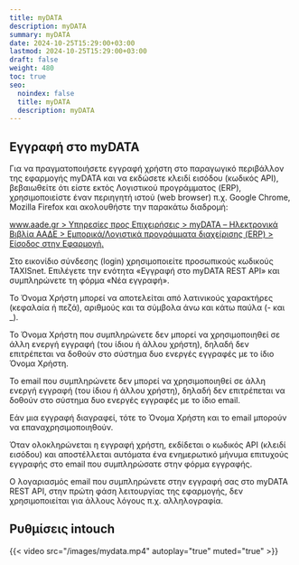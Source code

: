 ```yaml
---
title: myDATA
description: myDATA
summary: myDATA
date: 2024-10-25T15:29:00+03:00
lastmod: 2024-10-25T15:29:00+03:00
draft: false
weight: 480
toc: true
seo:
  noindex: false
  title: myDATA
  description: myDATA
---
```

## Εγγραφή στο myDATA

Για να πραγματοποιήσετε εγγραφή χρήστη στο παραγωγικό περιβάλλον της εφαρμογής myDATA και να εκδώσετε κλειδί εισόδου (κωδικός API), βεβαιωθείτε ότι είστε εκτός Λογιστικού προγράμματος (ERP), χρησιμοποιείστε έναν περιηγητή ιστού (web browser) π.χ. Google Chrome, Mozilla Firefox και ακολουθήστε την παρακάτω διαδρομή: 

[www.aade.gr > Υπηρεσίες προς Επιχειρήσεις > myDATA – Ηλεκτρονικά Βιβλία ΑΑΔΕ > Εμπορικά/Λογιστικά προγράμματα διαχείρισης (ERP) > Είσοδος στην Εφαρμογή.](https://www.aade.gr/mydata/emporika-logistika-programmata-diaheirisis-erp)

 Στο εικονίδιο σύνδεσης (login) χρησιμοποιείτε προσωπικούς κωδικούς TAXISnet. Επιλέγετε την ενότητα «Εγγραφή στο myDATA REST API» και συμπληρώνετε τη φόρμα «Νέα εγγραφή».

Το Όνομα Χρήστη μπορεί να αποτελείται από λατινικούς χαρακτήρες (κεφαλαία ή πεζά), αριθμούς και τα σύμβολα άνω και κάτω παύλα (- και _).

Το Όνομα Χρήστη που συμπληρώνετε δεν μπορεί να χρησιμοποιηθεί σε άλλη ενεργή εγγραφή (του ίδιου ή άλλου χρήστη), δηλαδή δεν επιτρέπεται να δοθούν στο σύστημα δυο ενεργές εγγραφές με το ίδιο Όνομα Χρήστη.

Το email που συμπληρώνετε δεν μπορεί να χρησιμοποιηθεί σε άλλη ενεργή εγγραφή (του ίδιου ή άλλου χρήστη), δηλαδή δεν επιτρέπεται να δοθούν στο σύστημα δυο ενεργές εγγραφές με το ίδιο email.

Εάν μια εγγραφή διαγραφεί, τότε το Όνομα Χρήστη και το email μπορούν να επαναχρησιμοποιηθούν.

Όταν ολοκληρώνεται η εγγραφή χρήστη, εκδίδεται ο κωδικός API (κλειδί εισόδου) και αποστέλλεται αυτόματα ένα ενημερωτικό μήνυμα επιτυχούς εγγραφής στο email που συμπληρώσατε στην φόρμα εγγραφής.

Ο λογαριασμός email που συμπληρώνετε στην εγγραφή σας στο myDATA REST API, στην πρώτη φάση λειτουργίας της εφαρμογής, δεν χρησιμοποιείται για άλλους λόγους π.χ. αλληλογραφία. 

## Ρυθμίσεις intouch



{{< video src="/images/mydata.mp4" autoplay="true" muted="true" >}}
